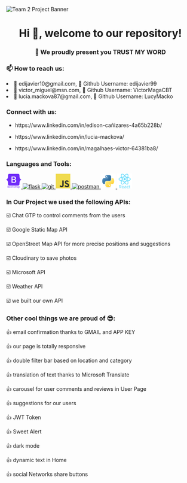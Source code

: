 ![Team 2 Project Banner](https://github.com/Team2-final-project-4geeks/team2-final-project/blob/main/GitHub%20Repo.jpg)

<h1 align="center">Hi 👋, welcome to our repository!</h1>


<h3 align="center" > 🔭 We proudly present you TRUST MY WORD </h3>


<h3 align="left"> 📫 How to reach us:</h3>
  
  <li> <a> 📧 edijavier10@gmail.com, 👀 Github Username: edijavier99  </a></li>
  <li> <a> 📧 victor_miguel@msn.com, 👀 Github Username: VictorMagaCBT  </a></li>
  <li> <a> 📧 lucia.mackova87@gmail.com, 👀 Github Username: LucyMacko  </a></li>

<h3 align="left">Connect with us: </h3>
<ul>
  <li>
    <p> https://www.linkedin.com/in/edison-cañizares-4a65b228b/</p>
  </li>
  <li>
    <p> https://www.linkedin.com/in/lucia-mackova/ </p>
  </li>
  <li>
    <p> https://www.linkedin.com/in/magalhaes-victor-64381ba8/ </p>
  </li>
</ul>
<p align="left">
</p>

<h3 align="left">Languages and Tools:</h3>
<p align="left"> <a href="https://getbootstrap.com" target="_blank" rel="noreferrer"> <img src="https://raw.githubusercontent.com/devicons/devicon/master/icons/bootstrap/bootstrap-plain-wordmark.svg" alt="bootstrap" width="40" height="40"/> </a> <a href="https://flask.palletsprojects.com/" target="_blank" rel="noreferrer"> <img src="https://www.vectorlogo.zone/logos/pocoo_flask/pocoo_flask-icon.svg" alt="flask" width="40" height="40"/> </a> <a href="https://git-scm.com/" target="_blank" rel="noreferrer"> <img src="https://www.vectorlogo.zone/logos/git-scm/git-scm-icon.svg" alt="git" width="40" height="40"/> </a> <a href="https://developer.mozilla.org/en-US/docs/Web/JavaScript" target="_blank" rel="noreferrer"> <img src="https://raw.githubusercontent.com/devicons/devicon/master/icons/javascript/javascript-original.svg" alt="javascript" width="40" height="40"/> </a> <a href="https://postman.com" target="_blank" rel="noreferrer"> <img src="https://www.vectorlogo.zone/logos/getpostman/getpostman-icon.svg" alt="postman" width="40" height="40"/> </a> <a href="https://www.python.org" target="_blank" rel="noreferrer"> <img src="https://raw.githubusercontent.com/devicons/devicon/master/icons/python/python-original.svg" alt="python" width="40" height="40"/> </a> <a href="https://reactjs.org/" target="_blank" rel="noreferrer"> <img src="https://raw.githubusercontent.com/devicons/devicon/master/icons/react/react-original-wordmark.svg" alt="react" width="40" height="40"/> </a> </p>

<h3 align="left">In Our Project we used the following APIs:</h3>
<p align="left"> ☑️ Chat GTP to control comments from the users </h3>
<p align="left"> ☑️ Google Static Map API </h3>
<p align="left"> ☑️ OpenStreet Map API for more precise positions and suggestions </h3>
<p align="left"> ☑️ Cloudinary to save photos </h3>
<p align="left"> ☑️ Microsoft API </h3>
<p align="left"> ☑️ Weather API </h3>
<p align="left"> ☑️ we built our own API  </h3>

<h3 align="left">Other cool things we are proud of 😎: </h3>
<p align="left"> 👍 email confirmation thanks to GMAIL and APP KEY </h3>
<p align="left"> 👍 our page is totally responsive </h3>
<p align="left"> 👍 double filter bar based on location and category  </h3>
<p align="left"> 👍 translation of text thanks to Microsoft Translate </h3>
<p align="left"> 👍 carousel for user comments and reviews in User Page </h3>
<p align="left"> 👍 suggestions for our users </h3>
<p align="left"> 👍 JWT Token </h3>
<p align="left"> 👍 Sweet Alert </h3>
<p align="left"> 👍 dark mode </h3>
<p align="left"> 👍 dynamic text in  Home </h3>
<p align="left"> 👍 social Networks share buttons </h3>



